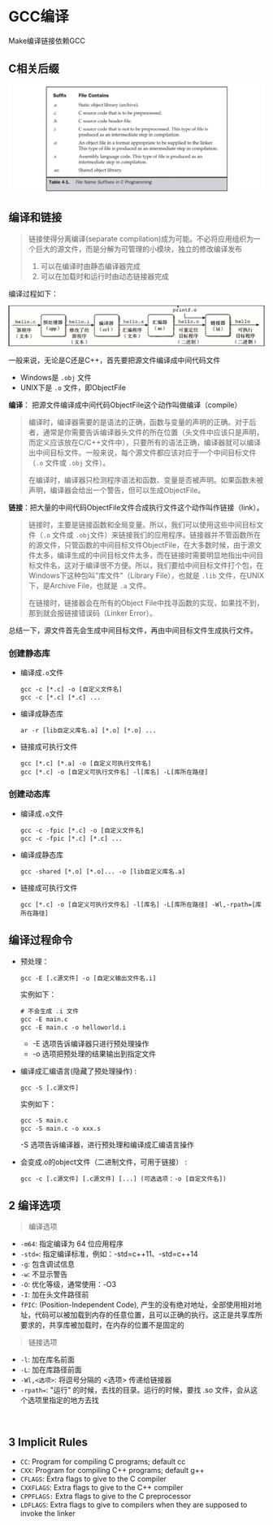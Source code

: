 # GCC编译

Make编译链接依赖GCC

## C相关后缀

![](resource.pic/image_c_filename_suffixes.png)  

编译和链接
--------------------

> 链接使得分离编译(separate compilation)成为可能。不必将应用组织为一个巨大的源文件，而是分解为可管理的小模块，独立的修改编译发布
>
> 1. 可以在编译时由静态编译器完成
> 2. 可以在加载时和运行时由动态链接器完成

编译过程如下：

![image-20231021104032442](./resource.pic/image-20231021104032442.png)  

一般来说，无论是C还是C++，首先要把源文件编译成中间代码文件

- Windows是 `.obj` 文件
- UNIX下是 `.o` 文件，即ObjectFile

**编译**： 把源文件编译成中间代码ObjectFile这个动作叫做编译（compile）

> 编译时，编译器需要的是语法的正确，函数与变量的声明的正确。对于后者，通常是你需要告诉编译器头文件的所在位置（头文件中应该只是声明，而定义应该放在C/C++文件中），只要所有的语法正确，编译器就可以编译出中间目标文件。一般来说，每个源文件都应该对应于一个中间目标文件（`.o` 文件或 `.obj` 文件）。
>
> 在编译时，编译器只检测程序语法和函数、变量是否被声明。如果函数未被声明，编译器会给出一个警告，但可以生成ObjectFile。 

**链接**：把大量的中间代码ObjectFile文件合成执行文件这个动作叫作链接（link）。

> 链接时，主要是链接函数和全局变量。所以，我们可以使用这些中间目标文件（`.o` 文件或 `.obj`文件）来链接我们的应用程序。链接器并不管函数所在的源文件，只管函数的中间目标文件ObjectFile，在大多数时候，由于源文件太多，编译生成的中间目标文件太多，而在链接时需要明显地指出中间目标文件名，这对于编译很不方便。所以，我们要给中间目标文件打个包，在Windows下这种包叫"库文件"（Library File），也就是 `.lib` 文件，在UNIX下，是Archive File，也就是 `.a` 文件。
>
> 在链接时，链接器会在所有的Object File中找寻函数的实现，如果找不到，那到就会报链接错误码（Linker Error）。

总结一下，源文件首先会生成中间目标文件，再由中间目标文件生成执行文件。

### 创建静态库

- 编译成`.o`文件

  ```
  gcc -c [*.c] -o [自定义文件名]
  gcc -c [*.c] [*.c] ...
  ```

  

- 编译成静态库

  ```
  ar -r [lib自定义库名.a] [*.o] [*.o] ...
  ```

  

- 链接成可执行文件

  ```
  gcc [*.c] [*.a] -o [自定义可执行文件名]
  gcc [*.c] -o [自定义可执行文件名] -l[库名] -L[库所在路径]
  ```



### 创建动态库

- 编译成`.o`文件

  ```
  gcc -c -fpic [*.c] -o [自定义文件名]
  gcc -c -fpic [*.c] [*.c] ...
  ```

  

- 编译成静态库

  ```
  gcc -shared [*.o] [*.o]... -o [lib自定义库名.a]
  ```

  

- 链接成可执行文件

  ```
  gcc [*.c] -o [自定义可执行文件名] -l[库名] -L[库所在路径] -Wl,-rpath=[库所在路径]
  ```



## 编译过程命令

- 预处理： 

  ```
  gcc -E [.c源文件] -o [自定义输出文件名.i]
  ```

  实例如下：

  ```
  # 不会生成 .i 文件
  gcc -E main.c
  gcc -E main.c -o helloworld.i
  ```

  - -E 选项告诉编译器只进行预处理操作
  - -o 选项把预处理的结果输出到指定文件 

  

- 编译成汇编语言(隐藏了预处理操作) :

  ```
  gcc -S [.c源文件] 
  ```

  实例如下：

  ```
  gcc -S main.c
  gcc -S main.c -o xxx.s
  ```

  -S 选项告诉编译器，进行预处理和编译成汇编语言操作

  

- 会变成.o的object文件（二进制文件，可用于链接） :

  ```
  gcc -c [.c源文件] [.c源文件] [...] (可选选项：-o [自定文件名])
  ```



## 2 编译选项

>编译选项

- `-m64`: 指定编译为 64 位应用程序
- `-std=`: 指定编译标准，例如：-std=c++11、-std=c++14
- `-g`: 包含调试信息
- `-w`: 不显示警告
- `-O`: 优化等级，通常使用：-O3
- `-I`: 加在头文件路径前
- `fPIC`: (Position-Independent Code), 产生的没有绝对地址，全部使用相对地址，代码可以被加载到内存的任意位置，且可以正确的执行。这正是共享库所要求的，共享库被加载时，在内存的位置不是固定的


>链接选项

- `-l`: 加在库名前面
- `-L`: 加在库路径前面
- `-Wl,<选项>`: 将逗号分隔的 <选项> 传递给链接器
- `-rpath=`: "运行" 的时候，去找的目录。运行的时候，要找 .so 文件，会从这个选项里指定的地方去找



&emsp;

## 3 Implicit Rules

- `CC`: Program for compiling C programs; default cc
- `CXX`: Program for compiling C++ programs; default g++
- `CFLAGS`: Extra flags to give to the C compiler
- `CXXFLAGS`: Extra flags to give to the C++ compiler
- `CPPFLAGS:` Extra flags to give to the C preprocessor
- `LDFLAGS`: Extra flags to give to compilers when they are supposed to invoke the linker

